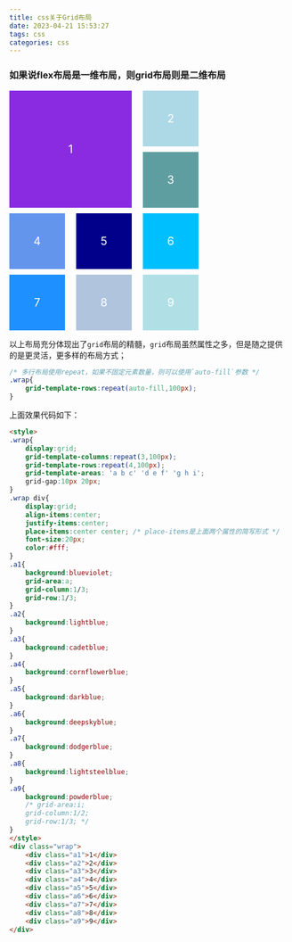 ```yaml
---
title: css关于Grid布局
date: 2023-04-21 15:53:27
tags: css
categories: css
---
```


### 如果说flex布局是一维布局，则grid布局则是二维布局

<style>
.wrap{
    display:grid;
    grid-template-columns:repeat(3,100px);
    grid-template-rows:repeat(4,100px);
    grid-template-areas: 'a b c' 'd e f' 'g h i';
    grid-gap:10px 20px;
}
.wrap div{
    display:grid;
    align-items:center;
    justify-items:center;
    place-items:center center; /* place-items是上面两个属性的简写形式 */
    font-size:20px;
    color:#fff;
}
.a1{
    background:blueviolet;
    grid-area:a;
    grid-column:1/3;
    grid-row:1/3;
}
.a2{
    background:lightblue;
}
.a3{
    background:cadetblue;
}
.a4{
    background:cornflowerblue;
}
.a5{
    background:darkblue;
}
.a6{
    background:deepskyblue;
}
.a7{
    background:dodgerblue;
}
.a8{
    background:lightsteelblue;
}
.a9{
    background:powderblue;
    /* grid-area:i;
    grid-column:1/2;
    grid-row:1/3; */
}
</style>
<div class="wrap">
    <div class="a1">1</div>
    <div class="a2">2</div>
    <div class="a3">3</div>
    <div class="a4">4</div>
    <div class="a5">5</div>
    <div class="a6">6</div>
    <div class="a7">7</div>
    <div class="a8">8</div>
    <div class="a9">9</div>
</div>

<!--more-->

以上布局充分体现出了`grid`布局的精髓，`grid`布局虽然属性之多，但是随之提供的是更灵活，更多样的布局方式；
```css
/* 多行布局使用repeat，如果不固定元素数量，则可以使用`auto-fill`参数 */
.wrap{
    grid-template-rows:repeat(auto-fill,100px);
}
```

上面效果代码如下：
```html
<style>
.wrap{
    display:grid;
    grid-template-columns:repeat(3,100px);
    grid-template-rows:repeat(4,100px);
    grid-template-areas: 'a b c' 'd e f' 'g h i';
    grid-gap:10px 20px;
}
.wrap div{
    display:grid;
    align-items:center;
    justify-items:center;
    place-items:center center; /* place-items是上面两个属性的简写形式 */
    font-size:20px;
    color:#fff;
}
.a1{
    background:blueviolet;
    grid-area:a;
    grid-column:1/3;
    grid-row:1/3;
}
.a2{
    background:lightblue;
}
.a3{
    background:cadetblue;
}
.a4{
    background:cornflowerblue;
}
.a5{
    background:darkblue;
}
.a6{
    background:deepskyblue;
}
.a7{
    background:dodgerblue;
}
.a8{
    background:lightsteelblue;
}
.a9{
    background:powderblue;
    /* grid-area:i;
    grid-column:1/2;
    grid-row:1/3; */
}
</style>
<div class="wrap">
    <div class="a1">1</div>
    <div class="a2">2</div>
    <div class="a3">3</div>
    <div class="a4">4</div>
    <div class="a5">5</div>
    <div class="a6">6</div>
    <div class="a7">7</div>
    <div class="a8">8</div>
    <div class="a9">9</div>
</div>

```
